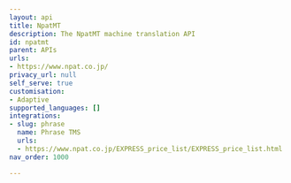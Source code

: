 ```yaml
---
layout: api
title: NpatMT
description: The NpatMT machine translation API
id: npatmt
parent: APIs
urls:
- https://www.npat.co.jp/
privacy_url: null
self_serve: true
customisation:
- Adaptive
supported_languages: []
integrations:
- slug: phrase
  name: Phrase TMS
  urls:
  - https://www.npat.co.jp/EXPRESS_price_list/EXPRESS_price_list.html
nav_order: 1000

---
```


